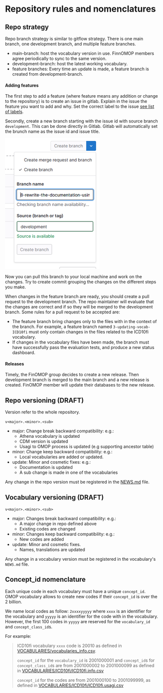 # Repository rules and nomenclatures


## Repo strategy 

Repo branch strategy is similar to gitflow strategy. 
There is one main branch, one development branch, and multiple feature branches. 

- main-branch: host the vocabulary version in use. FinnOMOP members agree periodically to sync to the same version. 
- development-branch: host the latest working vocabulary. 
- feature branches: Every time an update is made, a feature branch is created from development-branch.
 

#### Adding features

The first step to add a feature (where feature means any addition or change to the repository) is to create an issue in gitlab. Explain in the issue the feature you want to add and why. Set the correct label to the issue [see list of labels](https://gitlab.tietoriihi.fi/omop/finomop_omop_vocabulary/-/labels). 

Secondly, create a new branch starting with the issue id with source branch `development`. 
This can be done directly in Gitlab. Gitlab will automatically set the brunch name as the issue id and issue title.     

![](./source/img/00001.png)

Now you can pull this branch to your local machine and work on the changes. Try to create commit grouping the changes on the different steps you make.   

When changes in the feature branch are ready, you should create a pull request to the development branch. The repo maintainer will evaluate that the changes are correct and if so they will be merged to the development branch. Some rules for a pull request to be accepted are: 

- The feature branch bring changes only to the files with in the context of the branch. For example, a feature branch named `3-updating-vocab-ICD10fi` must only contain changes in the files related to the ICD10fi vocabulary.  
- If changes in the vocabulary files have been made, the branch must have successfully pass the evaluation tests, and produce a new status dashboard. 


#### Releases

Timely, the FinOMOP group decides to create a new release. Then development branch is merged to the main branch and a new release is created. FinOMOP member will update their databases to the new release. 

## Repo versioning (DRAFT)

Version refer to the whole repository. 

`v<major>.<minor>.<sub>`

- major: Change break backward compatibility: e.g.:
  - Athena vocabulary is updated
  - CDM version is updated
  - Usagi to OMOP process is updated (e.g supporting ancestor table)  
- minor: Change keep backward compatibility:  e.g.:
  - Local vocabularies are added or updated. 
- update: Minor and cosmetic fixes:  e.g.:
  - Documentation is updated
  - A sub change is made in one of the vocabularies

Any change in the repo version must be registered in the [NEWS.md](../NEWS.md) file. 

## Vocabulary versioning (DRAFT)

`v<major>.<minor>.<sub>`

- major: Changes break backward compatibility: e.g.:
  - A major change in repo defined above
  - Existing codes are changed
- minor: Changes keep backward compatibility: e.g.:
  - New codes are added
- update: Minor and cosmetic fixes. 
  - Names, translations are updated

Any change in a vocabulary version must be registered in the vocabulary's `NEWS.md` file.

## Concept_id nomenclature 

Each unique code in each vocabulary must have a unique `concept_id`.
OMOP vocabulary allows to create new codes if their  `concept_id` is over the 2 billion. 

We name local codes as follow: `2xxxxyyyyy` where `xxxx` is an identifier for the vocabulary and `yyyyy` is an identifier for the code with in the vocabulary. However, the first 100 codes  in `yyyyy` are reserved for the `vocabulary_id` and `concept_class_id`s. 

For example: 
> ICD10fi vocabulary `xxxx` code is 20010 as defined in [VOCABULARIES/vocabularies_info.csv](../VOCABULARIES/vocabularies_info.csv). 
>
> `concept_id` for the `vocabulary_id` is 2001000001 and `concept_id`s for `concept_class_id`s are from 2001000002 to 2001000099 as defined in [VOCABULARIES/ICD10fi/ICD10fi.info.csv](../VOCABULARIES/ICD10fi/ICD10fi.info.csv)
>
> `concept_id` for the codes are from 2001000100 to 2001099999, as defined in  [VOCABULARIES/ICD10fi/ICD10fi.usagi.csv](../VOCABULARIES/ICD10fi/ICD10fi.usagi.csv)
